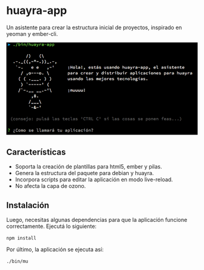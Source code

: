 # huayra-app

Un asistente para crear la estructura inicial
de proyectos, inspirado en yeoman y ember-cli.

![](preview/preview.png)

## Características

 - Soporta la creación de plantillas para html5, ember y pilas.
 - Genera la estructura del paquete para debian y huayra.
 - Incorpora scripts para editar la aplicación en modo live-reload.
 - No afecta la capa de ozono.

## Instalación

Luego, necesitas algunas dependencias para que la aplicación
funcione correctamente. Ejecutá lo siguiente:

	npm install

Por último, la aplicación se ejecuta así:

	./bin/mu
